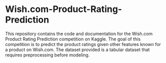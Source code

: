 # Wish.com-Product-Rating-Prediction
This repository contains the code and documentation for the Wish.com Product Rating Prediction competition on Kaggle. The goal of this competition is to predict the product ratings given other features known for a product on Wish.com. The dataset provided is a tabular dataset that requires preprocessing before modeling.
